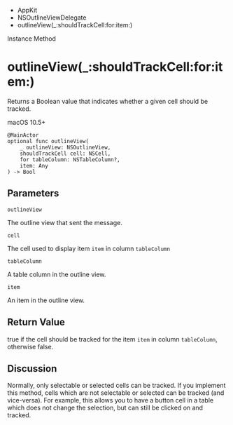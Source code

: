 

- AppKit
- NSOutlineViewDelegate
-  outlineView(\_:shouldTrackCell:for:item:) 

Instance Method

# outlineView(\_:shouldTrackCell:for:item:)

Returns a Boolean value that indicates whether a given cell should be tracked.

macOS 10.5+

``` source
@MainActor
optional func outlineView(
    _ outlineView: NSOutlineView,
    shouldTrackCell cell: NSCell,
    for tableColumn: NSTableColumn?,
    item: Any
) -> Bool
```

## Parameters 

`outlineView`  

The outline view that sent the message.

`cell`  

The cell used to display item `item` in column `tableColumn`

`tableColumn`  

A table column in the outline view.

`item`  

An item in the outline view.

## Return Value

true if the cell should be tracked for the item `item` in column `tableColumn`, otherwise false.

## Discussion

Normally, only selectable or selected cells can be tracked. If you implement this method, cells which are not selectable or selected can be tracked (and vice-versa). For example, this allows you to have a button cell in a table which does not change the selection, but can still be clicked on and tracked.


